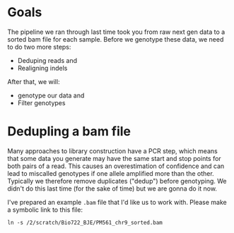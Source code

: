 # Goals

The pipeline we ran through last time took you from raw next gen data to a sorted bam file for each sample. Before we genotype these data, we need to do two more steps:
* Deduping reads and
* Realigning indels

After that, we will:
* genotype our data and
* Filter genotypes

# Dedupling a bam file

Many approaches to library construction have a PCR step, which means that some data you generate may have the same start and stop points for both pairs of a read.  This causes an overestimation of confidence and can lead to miscalled genotypes if one allele amplified more than the other.  Typically we therefore remove duplicates ("dedup") before genotyping.  We didn't do this last time (for the sake of time) but we are gonna do it now.

I've prepared an example `.bam` file that I'd like us to work with.  Please make a symbolic link to this file:
```
ln -s /2/scratch/Bio722_BJE/PM561_chr9_sorted.bam
```


